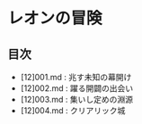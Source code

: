 # レオンの冒険

## 目次
* [12]001.md : 兆す未知の幕開け
* [12]002.md : 躍る開闢の出会い
* [12]003.md : 集いし定めの淵源
* [12]004.md : クリアリック城
